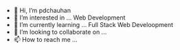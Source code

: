 - 👋 Hi, I’m pdchauhan
- 👀 I’m interested in ... Web Development
- 🌱 I’m currently learning ... Full Stack Web Develoopment
- 💞️ I’m looking to collaborate on ...
- 📫 How to reach me ...

<!---
pdchauhan0203/pdchauhan0203 is a ✨ special ✨ repository because its `README.md` (this file) appears on your GitHub profile.
You can click the Preview link to take a look at your changes.
--->
